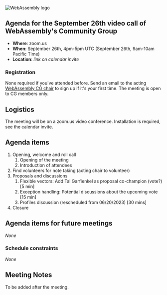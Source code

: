 ![WebAssembly logo](/images/WebAssembly.png)

## Agenda for the September 26th video call of WebAssembly's Community Group

- **Where**: zoom.us
- **When**: September 26th, 4pm-5pm UTC (September 26th, 9am-10am Pacific Time)
- **Location**: *link on calendar invite*

### Registration

None required if you've attended before. Send an email to the acting [WebAssembly CG chair](mailto:webassembly-cg-chair@chromium.org)
to sign up if it's your first time. The meeting is open to CG members only.

## Logistics

The meeting will be on a zoom.us video conference.
Installation is required, see the calendar invite.

## Agenda items

1. Opening, welcome and roll call
    1. Opening of the meeting
    1. Introduction of attendees
1. Find volunteers for note taking (acting chair to volunteer)
1. Proposals and discussions
    1. Flexible vectors: Add Tal Garfienkel as proposal co-champion (vote?)
       [5 min]
    1. Exception handling: Potential discussions about the upcoming vote
       [15 min]
    1. Profiles discussion (rescheduled from 06/20/2023) [30 mins]
1. Closure

## Agenda items for future meetings

*None*

### Schedule constraints

*None*

## Meeting Notes

To be added after the meeting.
